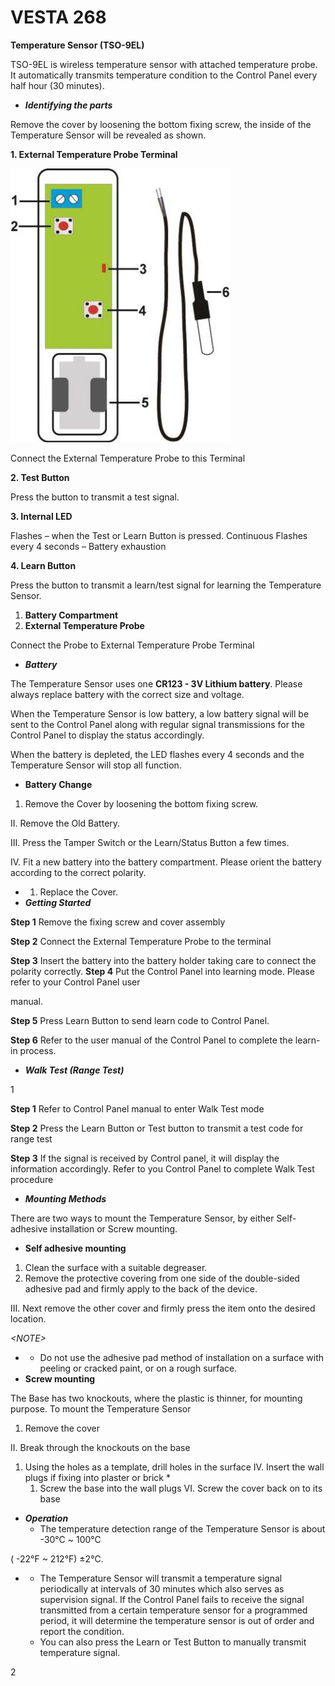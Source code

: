 # VESTA 268

**Temperature Sensor (TSO-9EL)**

TSO-9EL is wireless temperature sensor with attached temperature probe. It automatically transmits temperature condition to the Control Panel every half hour (30 minutes).

* _**Identifying the parts**_

Remove the cover by loosening the bottom fixing screw, the inside of the Temperature Sensor will be revealed as shown.

**1. External Temperature Probe Terminal**

![](<.gitbook/assets/0 (108).jpeg>)

Connect the External Temperature Probe to this Terminal

**2. Test Button**

Press the button to transmit a test signal.

**3. Internal LED**

Flashes – when the Test or Learn Button is pressed. Continuous Flashes every 4 seconds – Battery exhaustion

**4. Learn Button**

Press the button to transmit a learn/test signal for learning the Temperature Sensor.

1. **Battery Compartment**
2. **External Temperature Probe**

Connect the Probe to External Temperature Probe Terminal

* _**Battery**_

The Temperature Sensor uses one **CR123 - 3V Lithium battery**. Please always replace battery with the correct size and voltage.

When the Temperature Sensor is low battery, a low battery signal will be sent to the Control Panel along with regular signal transmissions for the Control Panel to display the status accordingly.

When the battery is depleted, the LED flashes every 4 seconds and the Temperature Sensor will stop all function.

* **Battery Change**

1. Remove the Cover by loosening the bottom fixing screw.

II. Remove the Old Battery.

III. Press the Tamper Switch or the Learn/Status Button a few times.

IV. Fit a new battery into the battery compartment. Please orient the battery according to the correct polarity.

*
  1. Replace the Cover.
* _**Getting Started**_

**Step 1** Remove the fixing screw and cover assembly

**Step 2** Connect the External Temperature Probe to the terminal

**Step 3** Insert the battery into the battery holder taking care to connect the polarity correctly. **Step 4** Put the Control Panel into learning mode. Please refer to your Control Panel user

manual.

**Step 5** Press Learn Button to send learn code to Control Panel.

**Step 6** Refer to the user manual of the Control Panel to complete the learn-in process.

* _**Walk Test (Range Test)**_

1

**Step 1** Refer to Control Panel manual to enter Walk Test mode

**Step 2** Press the Learn Button or Test button to transmit a test code for range test

**Step 3** If the signal is received by Control panel, it will display the information accordingly. Refer to you Control Panel to complete Walk Test procedure

* _**Mounting Methods**_

There are two ways to mount the Temperature Sensor, by either Self-adhesive installation or Screw mounting.

* **Self adhesive mounting**

1. Clean the surface with a suitable degreaser.
2. Remove the protective covering from one side of the double-sided adhesive pad and firmly apply to the back of the device.

III. Next remove the other cover and firmly press the item onto the desired location.

_\<NOTE>_

*
  * Do not use the adhesive pad method of installation on a surface with peeling or cracked paint, or on a rough surface.
* **Screw mounting**

The Base has two knockouts, where the plastic is thinner, for mounting purpose. To mount the Temperature Sensor

1. Remove the cover

II. Break through the knockouts on the base

1. Using the holes as a template, drill holes in the surface IV. Insert the wall plugs if fixing into plaster or brick
   *
     1. Screw the base into the wall plugs VI. Screw the cover back on to its base

* _**Operation**_
  * The temperature detection range of the Temperature Sensor is about -30℃ \~ 100℃

( -22°F \~ 212°F) ±2℃.

*
  * The Temperature Sensor will transmit a temperature signal periodically at intervals of 30 minutes which also serves as supervision signal. If the Control Panel fails to receive the signal transmitted from a certain temperature sensor for a programmed period, it will determine the temperature sensor is out of order and report the condition.
  * You can also press the Learn or Test Button to manually transmit temperature signal.

2
